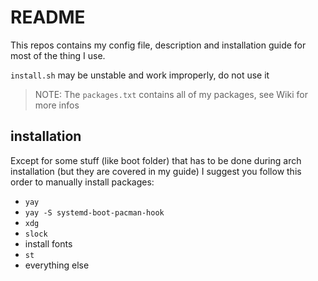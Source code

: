 # README

This repos contains my config file, description and installation guide for most
of the thing I use.

`install.sh` may be unstable and work improperly, do not use it

> NOTE: The `packages.txt` contains all of my packages, see Wiki for more infos

## installation

Except for some stuff (like boot folder) that has to be done during arch
installation (but they are covered in my guide) I suggest you follow this order
to manually install packages:

- `yay`
- `yay -S systemd-boot-pacman-hook`
- `xdg`
- `slock`
- install fonts
- `st`
- everything else
